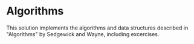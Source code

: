# Algorithms

This solution implements the algorithms and data structures described in "Algorithms" by Sedgewick and Wayne, including excercises. 



